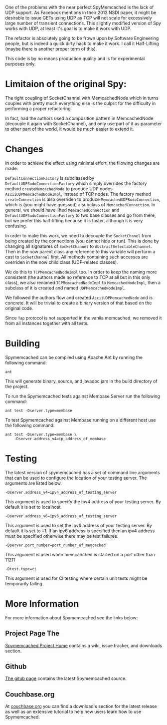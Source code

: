 One of the problems with the near perfect SpyMemcached is the lack of UDP support. 
As Facebook mentions in their 2013 NSDI paper, it might be desirable to issue GETs using UDP as TCP will not scale for excessively large number of transient connections.
This slightly modified version of Spy works with UDP, at least it's goal is to make it work with UDP.

The refactor is absolutely going to be frown upon by Software Engineering people, but is indeed a quick dirty hack to make it work. I call it Half-Lifting (maybe there is another proper term of this).

This code is by no means production quality and is for experimental purposes only.

# Limitaion of the original Spy:

The tight coupling of SocketChannel with MemcachedNode which in turns couples with pretty much everything else is the culprit for the difficulty in performing a proper refactoring.

In fact, had the authors used a composition pattern in MemcachedNode (decouple it again with SocketChannel), and only use part of it as parameter to other part of the world, it would be much easier to extend it.

# Changes

In order to achieve the effect using minimal effort, the fllowing changes are made:

`DefaultConnectionFactory` is subclassed by `DefaultUDPSudoConnectionFactory` which simply overrides the factory method `createMemcachedNode` to produce UDP nodes `AsciiUDPMemcachedNodeImpl`, instead of TCP nodes. The factory method `createConnection` is also overriden to produce `MemcachedUDPSudoConnection`, which is (you might have guessed) a subclass of `MemcachedConnection`. In general, we should have lifted `MemcachedConnection` and `DefaultUDPSudoConnectionFactory` to two base classes and go from there, but we prefer this half-lifting because it is faster, although it is very confusing.

In order to make this work, we need to decouple the `SocketChanel` from being created by the connections (you cannot hide or run). This is done by changing all signatures of `SocketChannel` to `AbstractSelectableChannel`. Then in the now parent class any reference to this variable will perform a cast to `SocketChannel` first. All methods containing such accesses are overriden in the now child class (UDP-related classes).

We do this to `TCPMemcachedNodeImpl` too. In order to keep the naming more consistent (the authors made no reference to TCP at all but in this only class), we also renamed `TCPMemcachedNodeImpl` to `MemcachedNodeImpl`, then a subclass of it is created and named `UDPMemcachedNodeImpl`.

We followed the authors flow and created `AsciiUDPMemcachedNode` and is concrete. It will be trivial to create a binary version of that based on the original code.

Since `Tap` protocol is not supported in the vanila memcached, we removed it from all instances together with all tests.



# Building

Spymemcached can be compiled using Apache Ant by running the following
command:

    ant

This will generate binary, source, and javadoc jars in the build
directory of the project.

To run the Spymemcached tests against Membase Server run the
following command:

    ant test -Dserver.type=membase

To test Spymemcached against Membase running on a different host
use the following command:

    ant test -Dserver.type=membase \
        -Dserver.address_v4=ip_address_of_membase

# Testing

The latest version of spymemcached has a set of command line arguments
that can be used to configure the location of your testing server. The
arguments are listed below.

    -Dserver.address_v4=ipv4_address_of_testing_server

This argument is used to specify the ipv4 address of your testing
server. By default it is set to localhost.

    -Dserver.address_v6=ipv6_address_of_testing_server

This argument is used to set the ipv6 address of your testing server.
By default it is set to ::1. If an ipv6 address is specified then an
ipv4 address must be specified otherwise there may be test failures.

    -Dserver.port_number=port_number_of_memcached

This argument is used when memcahched is started on a port other than
11211

    -Dtest.type=ci

This argument is used for CI testing where certain unit tests might
be temporarily failing.

# More Information

For more information about Spymemcached see the links below:

## Project Page The

[Spymemcached Project Home](http://code.google.com/p/spymemcached/)
contains a wiki, issue tracker, and downloads section.

## Github

[The gitub page](http://github.com/dustin/java-memcached-client)
contains the latest Spymemcached source.

## Couchbase.org

At [couchbase.org](http://www.couchbase.org/code/couchbase/java) you
can find a download's section for the latest release as well as an
extensive tutorial to help new users learn how to use Spymemcached.
